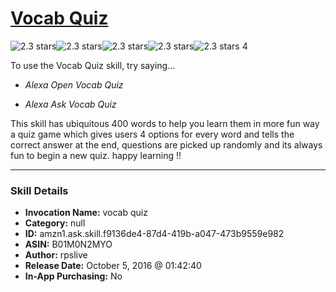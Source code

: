 # [Vocab Quiz](http://alexa.amazon.com/#skills/amzn1.ask.skill.f9136de4-87d4-419b-a047-473b9559e982)
![2.3 stars](../../images/ic_star_black_18dp_1x.png)![2.3 stars](../../images/ic_star_black_18dp_1x.png)![2.3 stars](../../images/ic_star_half_black_18dp_1x.png)![2.3 stars](../../images/ic_star_border_black_18dp_1x.png)![2.3 stars](../../images/ic_star_border_black_18dp_1x.png) 4

To use the Vocab Quiz skill, try saying...

* *Alexa Open Vocab Quiz*

* *Alexa Ask Vocab Quiz*

This skill has ubiquitous 400 words to help you learn them in more fun way a quiz game which gives users 4 options for every word and tells the correct answer at the end, questions are picked up randomly and its always fun to begin a new quiz. happy learning !!

***

### Skill Details

* **Invocation Name:** vocab quiz
* **Category:** null
* **ID:** amzn1.ask.skill.f9136de4-87d4-419b-a047-473b9559e982
* **ASIN:** B01M0N2MYO
* **Author:** rpslive
* **Release Date:** October 5, 2016 @ 01:42:40
* **In-App Purchasing:** No
